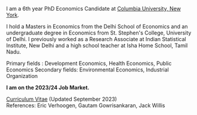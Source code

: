 I am a 6th year PhD Economics Candidate at [Columbia University, New York](https://econ.columbia.edu). 

I hold a Masters in Economics from the Delhi School of Economics and an undergraduate degree in Economics from St. Stephen's College, University of Delhi. I previously worked as a Research Associate at Indian Statistical Institute, New Delhi and a high school teacher at Isha Home School, Tamil Nadu.  

Primary fields  : Development Economics, Health Economics, Public Economics           Secondary fields: Environmental Economics, Industrial Organization

**I am on the 2023/24 Job Market.**

[Curriculum Vitae](https://k-utkarsh.github.io/pdf/uk_CV_sep2023.pdf) (Updated September 2023)  
References: Eric Verhoogen, Gautam Gowrisankaran, Jack Willis
